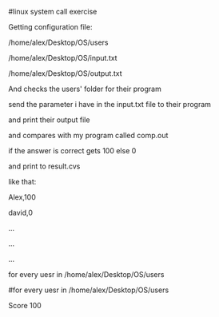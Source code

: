 #linux system call exercise


Getting configuration file:


/home/alex/Desktop/OS/users


/home/alex/Desktop/OS/input.txt


/home/alex/Desktop/OS/output.txt


And checks the users' folder for their program

send the parameter i have in the input.txt file to their program

and print their output file



and compares with my program called comp.out


if the answer is correct gets 100 else 0


and print to result.cvs


like that:


Alex,100

david,0

...

...

...

for every uesr in /home/alex/Desktop/OS/users


#for every uesr in /home/alex/Desktop/OS/users



Score 100
